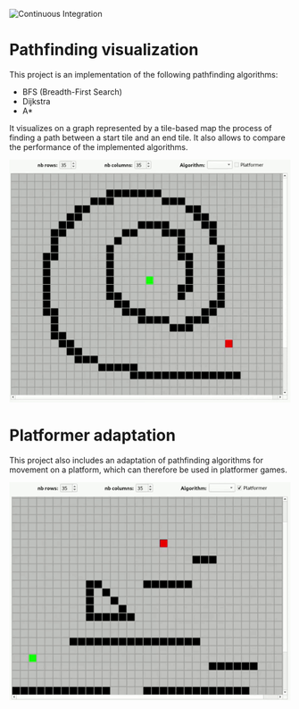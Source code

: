 ![Continuous Integration](https://github.com/msmouni/path-finding/actions/workflows/qt.yaml/badge.svg?branch=main) 

# Pathfinding visualization

This project is an implementation of the following pathfinding algorithms:
* BFS (Breadth-First Search)
* Dijkstra
* A*

It visualizes on a graph represented by a tile-based map the process of finding a path between a start tile and an end tile. It also allows to compare the performance of the implemented algorithms.

![alt text](https://github.com/msmouni/path-finding/blob/main/Doc/Pathfinding_Visualization.gif "Pathfinding visualization")

# Platformer adaptation

This project also includes an adaptation of pathfinding algorithms for movement on a platform, which can therefore be used in platformer games.

![alt text](https://github.com/msmouni/path-finding/blob/main/Doc/Pathfinding_Platformer_Visualization.gif "Pathfinding platformer visualization")
